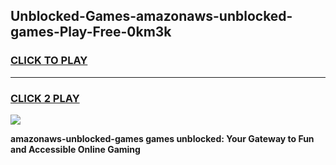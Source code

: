 
## Unblocked-Games-amazonaws-unblocked-games-Play-Free-0km3k
<h3>
<a href="https://premium76.site?title=amazonaws-unblocked-games&ref=21A">CLICK TO PLAY</a></h3>
<hr>

<h3>
<a href="https://premium76.site?title=amazonaws-unblocked-games&ref=21A">CLICK 2 PLAY</a>
  
</h3>

<a href="https://premium76.site?title=amazonaws-unblocked-games&ref=21A"><img src="https://clearcache.store/games.png"></a>


**amazonaws-unblocked-games games unblocked: Your Gateway to Fun and Accessible Online Gaming**

